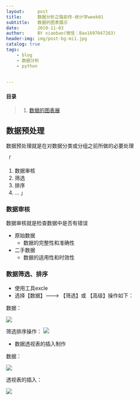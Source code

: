 ```yaml
---
layout:     post
title:      数据分析之路前传-统计学week01
subtitle:   数据的图表展示
date:       2019-11-03
author:     BY xiaobao(微信：Bao1697047283)
header-img: img/post-bg-mi1.jpg
catalog: true
tags:
    - blog
    - 数据分析
    - python
   
   
---
```



#### 目录
>1. [数据的图表展](https://lianxiaobao.github.io/2019/11/03/%E6%95%B0%E6%8D%AE%E5%88%86%E6%9E%90%E4%B9%8B%E8%B7%AF%E5%89%8D%E4%BC%A0-%E7%BB%9F%E8%AE%A1%E5%AD%A601/)



## 数据预处理

数据预处理就是在对数据分类或分组之前所做的必要处理

「
1. 数据审核 
2. 筛选
3. 排序
4. ...
」

### 数据审核

数据审核就是检查数据中是否有错误

* 原始数据
	* 数据的完整性和准确性
* 二手数据
	* 数据的适用性和时效性 

### 数据筛选、排序

* 使用工具excle 
* 选择【数据】---> 【筛选】或 【高级】操作如下：

数据：

![](https://tva1.sinaimg.cn/large/006y8mN6ly1g8kz9wgk9hj30f408kt98.jpg)

筛选排序操作：
![](https://tva1.sinaimg.cn/large/006y8mN6ly1g8kzaqkf5oj31ko0oe77x.jpg)

* 数据透视表的插入制作

数据：

![](https://tva1.sinaimg.cn/large/006y8mN6ly1g8l0d05bpxj30f408kt98.jpg)

透视表的插入：

![](https://tva1.sinaimg.cn/large/006y8mN6ly1g8l0d2c24cj31ko0oe77x.jpg)



